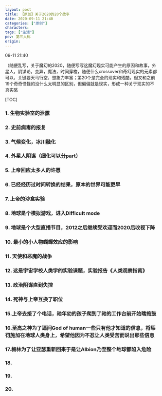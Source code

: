 ```yaml
---
layout: post
title: 【原创】关于2020的20个故事
date: 2020-09-11 21:40
categories: ["原创"]
characters: 
tags: ["生活"]
pov: 第三人称
origin: 
---
```

09-11 21:40

（随便乱写，关于魔幻的2020，随便写写这魔幻现实可能产生的原因和故事，外星人，阴谋论，变异，魔法，时间穿梭，随便什么crossover和奇幻现实的元素都可以，关键要天马行空，想象力丰富；第20个是完全的现实和残酷，但又和之前19个奇奇怪怪的没什么太明显的区别，但偏偏就是现实，形成一种关于现实的不真实感

[TOC]

### 1. 生物实验室的泄露

### 2. 史前病毒的报复

### 3. 气候变化，冰川融化

### 4. 外星人阴谋（细化可以分part）

### 5. 上帝回应太多人的许愿

### 6. 已经经历过时间转换的结果，原本的世界可能更早

### 7. 上帝的沙盒实验

### 8. 地球是个模拟游戏，进入Difficult mode

### 9. 地球是个大型直播节目，2012之后继续受欢迎而2020后收视下降

### 10. 最小的小人物蝴蝶效应的影响

### 11. 天使和恶魔的战争

### 12. 这是宇宙学校人类学的实验课题，实验报告《人类观察指南》

### 13. 政治阴谋直到失控

### 14. 死神与上帝互换了职位

### 15.上帝去接了个电话，祂年幼的孩子爬到了祂的工作台前开始瞎捣鼓

### 16.至高之神为了逼问God of human一些只有他才知道的信息，将惩罚施加在地球人类身上，希望他因为不忍让人类受苦而说出那些信息

### 17.梅林为了让亚瑟重新回来于是让Albion乃至整个地球都陷入危险

### 18.

### 19.

### 20.

